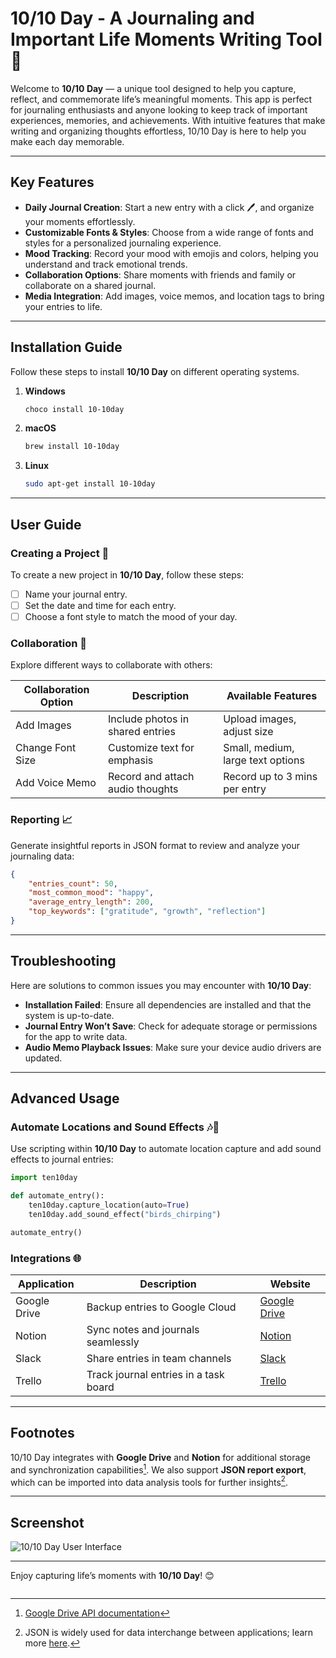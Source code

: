 # 10/10 Day - A Journaling and Important Life Moments Writing Tool 📔

Welcome to **10/10 Day** — a unique tool designed to help you capture, reflect, and commemorate life’s meaningful moments. This app is perfect for journaling enthusiasts and anyone looking to keep track of important experiences, memories, and achievements. With intuitive features that make writing and organizing thoughts effortless, 10/10 Day is here to help you make each day memorable.

---

## Key Features

- **Daily Journal Creation**: Start a new entry with a click 🖊️, and organize your moments effortlessly.
- **Customizable Fonts & Styles**: Choose from a wide range of fonts and styles for a personalized journaling experience.
- **Mood Tracking**: Record your mood with emojis and colors, helping you understand and track emotional trends.
- **Collaboration Options**: Share moments with friends and family or collaborate on a shared journal.
- **Media Integration**: Add images, voice memos, and location tags to bring your entries to life.

---

## Installation Guide

Follow these steps to install **10/10 Day** on different operating systems.

1. **Windows**
   ```bash
   choco install 10-10day
   ```
2. **macOS**
   ```bash
   brew install 10-10day
   ```
3. **Linux**
   ```bash
   sudo apt-get install 10-10day
   ```

---

## User Guide

### Creating a Project 📅

To create a new project in **10/10 Day**, follow these steps:

- [ ] Name your journal entry.
- [ ] Set the date and time for each entry.
- [ ] Choose a font style to match the mood of your day.

### Collaboration 🙌

Explore different ways to collaborate with others:

| Collaboration Option | Description                        | Available Features                   |
|----------------------|------------------------------------|--------------------------------------|
| Add Images           | Include photos in shared entries  | Upload images, adjust size          |
| Change Font Size     | Customize text for emphasis       | Small, medium, large text options   |
| Add Voice Memo       | Record and attach audio thoughts  | Record up to 3 mins per entry       |

### Reporting 📈

Generate insightful reports in JSON format to review and analyze your journaling data:

```json
{
    "entries_count": 50,
    "most_common_mood": "happy",
    "average_entry_length": 200,
    "top_keywords": ["gratitude", "growth", "reflection"]
}
```

---

## Troubleshooting

Here are solutions to common issues you may encounter with **10/10 Day**:

- **Installation Failed**: Ensure all dependencies are installed and that the system is up-to-date.
- **Journal Entry Won’t Save**: Check for adequate storage or permissions for the app to write data.
- **Audio Memo Playback Issues**: Make sure your device audio drivers are updated.

---

## Advanced Usage

### Automate Locations and Sound Effects 🎶📍

Use scripting within **10/10 Day** to automate location capture and add sound effects to journal entries:

```python
import ten10day

def automate_entry():
    ten10day.capture_location(auto=True)
    ten10day.add_sound_effect("birds_chirping")

automate_entry()
```

### Integrations 🌐

| Application    | Description                              | Website                    |
|----------------|------------------------------------------|----------------------------|
| Google Drive   | Backup entries to Google Cloud           | [Google Drive](https://drive.google.com) |
| Notion         | Sync notes and journals seamlessly       | [Notion](https://www.notion.so) |
| Slack          | Share entries in team channels           | [Slack](https://slack.com) |
| Trello         | Track journal entries in a task board    | [Trello](https://trello.com) |

---

## Footnotes

10/10 Day integrates with **Google Drive** and **Notion** for additional storage and synchronization capabilities[^1]. We also support **JSON report export**, which can be imported into data analysis tools for further insights[^2].

[^1]: [Google Drive API documentation](https://developers.google.com/drive)
[^2]: JSON is widely used for data interchange between applications; learn more [here](https://www.json.org/json-en.html).

---

## Screenshot

![10/10 Day User Interface](
![](https://blog.stephsmith.io/content/images/size/w2000/2019/10/joanna-kosinska-1_CMoFsPfso-unsplash-2-1.jpg)
)

---

Enjoy capturing life’s moments with **10/10 Day**! 😊
```
